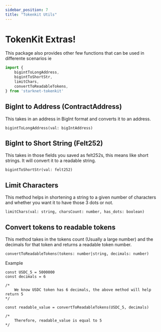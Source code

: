 ```yaml
---
sidebar_position: 7
title: "Tokenkit Utils"
---
```


# TokenKit Extras!

This package also provides  other few functions that can be used in differente scenarios ie 

```ts
import { 
    bigintToLongAddress,
    bigintToShortStr,
    limitChars,
    convertToReadableTokens,
} from 'starknet-tokenkit' 
```

## BigInt to Address (ContractAddress)

This takes in an address in BigInt format and converts it to an address.

```tsx
bigintToLongAddress(val: bigIntAddress)
```

## BigInt to Short String (Felt252)

This takes in those fields you saved as felt252s, this means like short strings. It will convert it to a readable string.

```tsx
bigintToShortStr(val: felt252)
```


## Limit Characters 

This method helps in shortening a string to a given number of characters and whether you want it to have those 3 dots or not.

```tsx
limitChars(val: string, charsCount: number, has_dots: boolean)
```


## Convert tokens to readable tokens

This method takes in  the tokens count (Usually a large number) and the decimals for that token and returns a readable token number.

```tsx
convertToReadableTokens(tokens: number|string, decimals: number)
```

Example

```tsx
const USDC_5 = 5000000
const decimals = 6

/*
    We know USDC token has 6 decimals, the above method will help return 5
*/

const readable_value = convertToReadableTokens(USDC_5, decimals)

/*
    Therefore, readable_value is equal to 5
*/

```